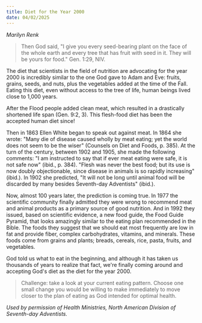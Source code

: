 ```yaml
---
title: Diet for the Year 2000
date: 04/02/2025
---
```


_Marilyn Renk_

> <p></p>
> Then God said, "I give you every seed-bearing plant on the face of the whole earth and every tree that has fruit with seed in it. They will be yours for food." Gen. 1:29, NIV.

The diet that scientists in the field of nutrition are advocating for the year 2000 is incredibly similar to the one God gave to Adam and Eve: fruits, grains, seeds, and nuts, plus the vegetables added at the time of the Fall. Eating this diet, even without access to the tree of life, human beings lived close to 1,000 years.

After the Flood people added clean meat, which resulted in a drastically shortened life span (Gen. 9:2, 3). This flesh-food diet has been the accepted human diet since!

Then in 1863 Ellen White began to speak out against meat. In 1864 she wrote: "Many die of disease caused wholly by meat eating; yet the world does not seem to be the wiser" (Counsels on Diet and Foods, p. 385). At the turn of the century, between 1902 and 1905, she made the following comments: "I am instructed to say that if ever meat eating were safe, it is not safe now" (ibid., p. 384). "Flesh was never the best food; but its use is now doubly objectionable, since disease in animals is so rapidly increasing" (ibid.). In 1902 she predicted, "It will not be long until animal food will be discarded by many besides Seventh-day Adventists" (ibid.).

Now, almost 100 years later, the prediction is coming true. In 1977 the scientific community finally admitted they were wrong to recommend meat and animal products as a primary source of good nutrition. And in 1992 they issued, based on scientific evidence, a new food guide, the Food Guide Pyramid, that looks amazingly similar to the eating plan recommended in the Bible. The foods they suggest that we should eat most frequently are low in fat and provide fiber, complex carbohydrates, vitamins, and minerals. These foods come from grains and plants; breads, cereals, rice, pasta, fruits, and vegetables.

God told us what to eat in the beginning, and although it has taken us thousands of years to realize that fact, we're finally coming around and accepting God's diet as the diet for the year 2000.

> <callout></callout>
> Challenge: take a look at your current eating pattern. Choose one small change you would be willing to make immediately to move closer to the plan of eating as God intended for optimal health.

_Used by permission of Health Ministries, North American Division of Seventh-day Adventists._